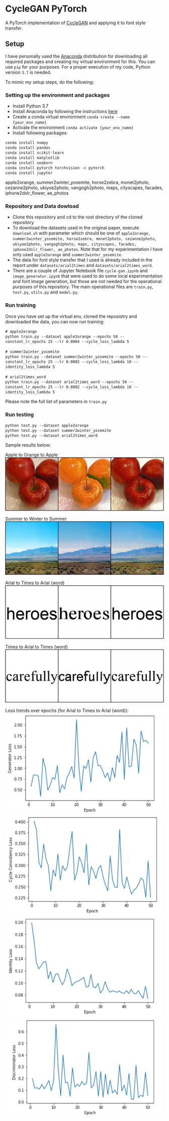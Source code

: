 # CycleGAN PyTorch
A PyTorch implementation of [CycleGAN](https://arxiv.org/pdf/1703.10593.pdf) and applying it to font style transfer.

## Setup
I have personally used the [Anaconda](https://www.anaconda.com) distribution for downloading all required packages and creating my virtual environment for this. You can use `pip` for your purposes. For a proper execution of my code, Python version `3.7` is needed.

To mimic my setup steps, do the following:

### Setting up the environment and packages
- Install Python 3.7
- Install Anaconda by following the instructions [here](https://conda.io/docs/user-guide/install/index.html) 
- Create a conda virtual environment `conda create --name {your_env_name}`
- Activate the environment `conda activate {your_env_name}`
- Install following packages:
```
conda install numpy
conda install pandas
conda install scikit-learn
conda install matplotlib
conda install seaborn
conda install pytorch torchvision -c pytorch
conda install jupyter
```

apple2orange, summer2winter_yosemite, horse2zebra, monet2photo, cezanne2photo, ukiyoe2photo, vangogh2photo, maps, cityscapes, facades, iphone2dslr_flower, ae_photos

### Repository and Data dowload
- Clone this repository and cd to the root directory of the cloned repository
- To download the datasets used in the original paper, execute `download.sh` with parameter which should be one of `apple2orange, summer2winter_yosemite, horse2zebra, monet2photo, cezanne2photo, ukiyoe2photo, vangogh2photo, maps, cityscapes, facades, iphone2dslr_flower, ae_photos`. Note that for my experimentation I have only used `apple2orange` and `summer2winter_yosemite`.
- The data for font style transfer that I used is already included in the report under `datasets/arial2times` and `datasets/arial2times_word`.
- There are a couple of Jupyter Notebook file `cycle-gan.ipynb` and `image_generator.ipynb` that were used to do some local experimentation and font image generation, but those are not needed for the operational purposes of this repository. The main operational files are `train.py`, `test.py`, `utils.py` and `model.py`.

### Run training
Once you have set up the virtual env, cloned the reposiotry and downloaded the data, you can now run training:

```
# apple2orange
python train.py --dataset apple2orange --epochs 50 --constant_lr_epochs 25 --lr 0.0004 --cycle_loss_lambda 5

# summer2winter_yosemite
python train.py --dataset summer2winter_yosemite --epochs 50 --constant_lr_epochs 25 --lr 0.0002 --cycle_loss_lambda 10 --identity_loss_lambda 5

# arial2times_word
python train.py --dataset arial2times_word --epochs 50 --constant_lr_epochs 25 --lr 0.0002 --cycle_loss_lambda 10 --identity_loss_lambda 5
```
Please note the full list of parameters in `train.py`

### Run testing

```
python test.py --dataset apple2orange
python test.py --dataset summer2winter_yosemite
python test.py --dataset arial2times_word
```

Sample results below:

Apple to Orange to Apple
![alt text](https://github.com/asif31iqbal/cycle-gan-pytorch/blob/master/report/images/apple2orange/test_a_2_b_33.jpg "Apple to Orange to Apple")

Summer to Winter to Summer
![alt text](https://github.com/asif31iqbal/cycle-gan-pytorch/blob/master/report/images/summer2winter/test_a_2_b_220.jpg "Summer to Winter to Summer")

Arial to Times to Arial (word)
![alt text](https://github.com/asif31iqbal/cycle-gan-pytorch/blob/master/report/images/arial2times_word/test_a_2_b_203_g.jpg "Arial to Times to Arial 1")

Times to Arial to Times (word)
![alt text](https://github.com/asif31iqbal/cycle-gan-pytorch/blob/master/report/images/arial2times_word/test_b_2_a_68_g.jpg "Times to Arial to Times 1")

Loss trends over epochs (for Arial to Times to Arial (word)):
![alt text](https://github.com/asif31iqbal/cycle-gan-pytorch/blob/master/report/images/helper/generator_loss.png "Generator loss")
![alt text](https://github.com/asif31iqbal/cycle-gan-pytorch/blob/master/report/images/helper/cycle_loss.png "Cycle-consistency loss")
![alt text](https://github.com/asif31iqbal/cycle-gan-pytorch/blob/master/report/images/helper/identity_loss.png "Identity loss")
![alt text](https://github.com/asif31iqbal/cycle-gan-pytorch/blob/master/report/images/helper/discriminator_loss.png "Discriminator loss")
